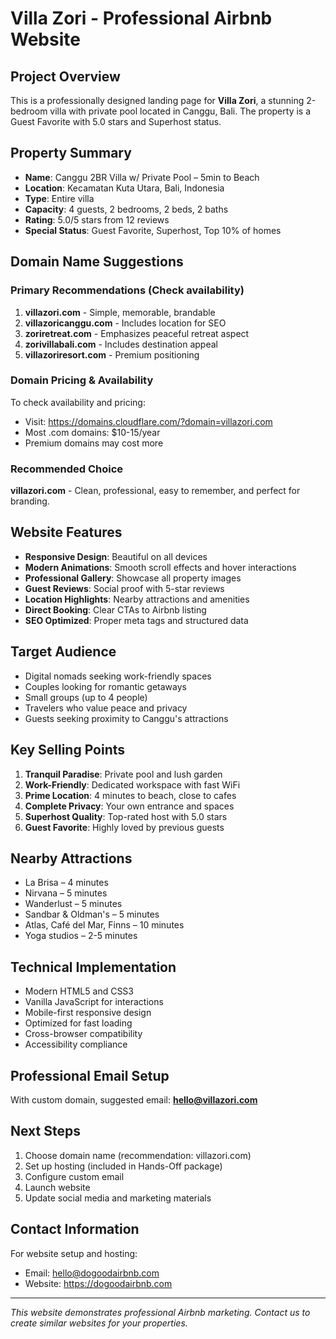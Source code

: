 # Villa Zori - Professional Airbnb Website

## Project Overview

This is a professionally designed landing page for **Villa Zori**, a stunning 2-bedroom villa with private pool located in Canggu, Bali. The property is a Guest Favorite with 5.0 stars and Superhost status.

## Property Summary

- **Name**: Canggu 2BR Villa w/ Private Pool – 5min to Beach
- **Location**: Kecamatan Kuta Utara, Bali, Indonesia
- **Type**: Entire villa
- **Capacity**: 4 guests, 2 bedrooms, 2 beds, 2 baths
- **Rating**: 5.0/5 stars from 12 reviews
- **Special Status**: Guest Favorite, Superhost, Top 10% of homes

## Domain Name Suggestions

### Primary Recommendations (Check availability)

1. **villazori.com** - Simple, memorable, brandable
2. **villazoricanggu.com** - Includes location for SEO
3. **zoriretreat.com** - Emphasizes peaceful retreat aspect
4. **zorivillabali.com** - Includes destination appeal
5. **villazoriresort.com** - Premium positioning

### Domain Pricing & Availability

To check availability and pricing:

- Visit: https://domains.cloudflare.com/?domain=villazori.com
- Most .com domains: $10-15/year
- Premium domains may cost more

### Recommended Choice

**villazori.com** - Clean, professional, easy to remember, and perfect for branding.

## Website Features

- **Responsive Design**: Beautiful on all devices
- **Modern Animations**: Smooth scroll effects and hover interactions
- **Professional Gallery**: Showcase all property images
- **Guest Reviews**: Social proof with 5-star reviews
- **Location Highlights**: Nearby attractions and amenities
- **Direct Booking**: Clear CTAs to Airbnb listing
- **SEO Optimized**: Proper meta tags and structured data

## Target Audience

- Digital nomads seeking work-friendly spaces
- Couples looking for romantic getaways
- Small groups (up to 4 people)
- Travelers who value peace and privacy
- Guests seeking proximity to Canggu's attractions

## Key Selling Points

1. **Tranquil Paradise**: Private pool and lush garden
2. **Work-Friendly**: Dedicated workspace with fast WiFi
3. **Prime Location**: 4 minutes to beach, close to cafes
4. **Complete Privacy**: Your own entrance and spaces
5. **Superhost Quality**: Top-rated host with 5.0 stars
6. **Guest Favorite**: Highly loved by previous guests

## Nearby Attractions

- La Brisa – 4 minutes
- Nirvana – 5 minutes
- Wanderlust – 5 minutes
- Sandbar & Oldman's – 5 minutes
- Atlas, Café del Mar, Finns – 10 minutes
- Yoga studios – 2-5 minutes

## Technical Implementation

- Modern HTML5 and CSS3
- Vanilla JavaScript for interactions
- Mobile-first responsive design
- Optimized for fast loading
- Cross-browser compatibility
- Accessibility compliance

## Professional Email Setup

With custom domain, suggested email: **hello@villazori.com**

## Next Steps

1. Choose domain name (recommendation: villazori.com)
2. Set up hosting (included in Hands-Off package)
3. Configure custom email
4. Launch website
5. Update social media and marketing materials

## Contact Information

For website setup and hosting:

- Email: hello@dogoodairbnb.com
- Website: https://dogoodairbnb.com

---

_This website demonstrates professional Airbnb marketing. Contact us to create similar websites for your properties._
